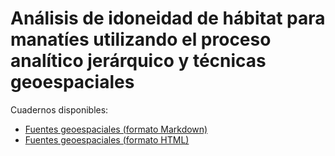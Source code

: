 # Análisis de idoneidad de hábitat para manatíes utilizando el proceso analítico jerárquico y técnicas geoespaciales

Cuadernos disponibles:

- [Fuentes geoespaciales (formato Markdown)](fuentes-geoespaciales.md)
- [Fuentes geoespaciales (formato HTML)](https://geofis.github.io/manaties-rd/fuentes-geoespaciales.html)